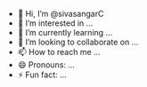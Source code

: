 - 👋 Hi, I’m @sivasangarC
- 👀 I’m interested in ...
- 🌱 I’m currently learning ...
- 💞️ I’m looking to collaborate on ...
- 📫 How to reach me ...
- 😄 Pronouns: ...
- ⚡ Fun fact: ...

<!---
sivasangarC/sivasangarC is a ✨ special ✨ repository because its `README.md` (this file) appears on your GitHub profile.
You can click the Preview link to take a look at your changes.
--->
